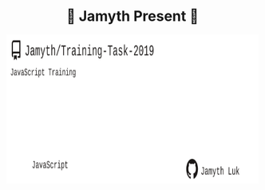 <!-- built at 2022-08-08T00:00:00 -->
<h1 align="center">
🎉 Jamyth Present 🎉
</h1>
<p align="center">
    <a href="https://github.com/Jamyth/Training-Task-2019">
        <img width="1000" height="300" src="./readme.svg" />
    </a>
</p>